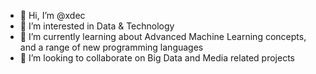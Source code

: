 - 👋 Hi, I’m @xdec
- 👀 I’m interested in Data & Technology
- 🌱 I’m currently learning about Advanced Machine Learning concepts, and a range of new programming languages
- 💞️ I’m looking to collaborate on Big Data and Media related projects

